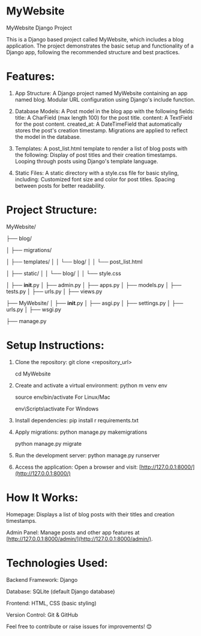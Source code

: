 # MyWebsite

MyWebsite Django Project

This is a Django based project called MyWebsite, which includes a blog application. The project demonstrates the basic setup and functionality of a Django app, following the recommended structure and best practices.

# Features:

1. App Structure:
    A Django project named MyWebsite containing an app named blog.
    Modular URL configuration using Django's include function.

2. Database Models:
    A Post model in the blog app with the following fields:
      title: A CharField (max length 100) for the post title.
      content: A TextField for the post content.
      created_at: A DateTimeField that automatically stores the post's creation timestamp.
    Migrations are applied to reflect the model in the database.

3. Templates:
    A post_list.html template to render a list of blog posts with the following:
      Display of post titles and their creation timestamps.
      Looping through posts using Django's template language.

4. Static Files:
    A static directory with a style.css file for basic styling, including:
      Customized font size and color for post titles.
      Spacing between posts for better readability.



# Project Structure:

MyWebsite/

├── blog/

│   ├── migrations/

│   ├── templates/
│   │   └── blog/
│   │       └── post_list.html

│   ├── static/
│   │   └── blog/
│   │       └── style.css

│   ├── __init__.py
│   ├── admin.py
│   ├── apps.py
│   ├── models.py
│   ├── tests.py
│   ├── urls.py
│   ├── views.py

├── MyWebsite/
│   ├── __init__.py
│   ├── asgi.py
│   ├── settings.py
│   ├── urls.py
│   ├── wsgi.py

├── manage.py




# Setup Instructions:

1. Clone the repository:
   git clone <repository_url>
   
   cd MyWebsite
   

2. Create and activate a virtual environment:
   python m venv env
   
   source env/bin/activate   For Linux/Mac
   
   env\Scripts\activate      For Windows
   

4. Install dependencies:
   pip install r requirements.txt
   

6. Apply migrations:
   python manage.py makemigrations
   
   python manage.py migrate
   

8. Run the development server:
   python manage.py runserver
   

9. Access the application:
   Open a browser and visit: [http://127.0.0.1:8000/](http://127.0.0.1:8000/)



 # How It Works:

 Homepage: Displays a list of blog posts with their titles and creation timestamps.
 
 Admin Panel: Manage posts and other app features at [http://127.0.0.1:8000/admin/](http://127.0.0.1:8000/admin/).



 # Technologies Used:

 Backend Framework: Django
 
 Database: SQLite (default Django database)
 
 Frontend: HTML, CSS (basic styling)
 
 Version Control: Git & GitHub


Feel free to contribute or raise issues for improvements! 😊

